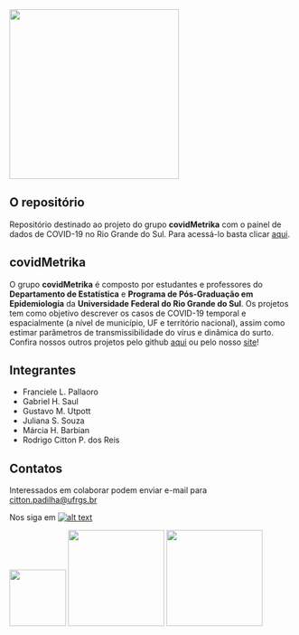 <!-- links to social media icons -->
<!-- no need to change these -->

<!-- icons with padding -->

[1.1]: http://i.imgur.com/tXSoThF.png (twitter icon with padding)

<!-- links to your social media accounts -->
<!-- update these accordingly -->

[1]: http://www.twitter.com/CMetrika

<img src="../flp/www/logoCM.png" width="300">

## O repositório

Repositório destinado ao projeto do grupo __covidMetrika__ com o painel de dados de COVID-19 no Rio Grande do Sul. Para acessá-lo basta clicar [aqui](https://mhbarbian.shinyapps.io/covid19_rs/).

## covidMetrika

O grupo __covidMetrika__ é composto por estudantes e professores do __Departamento de Estatística__ e __Programa de Pós-Graduação em Epidemiologia__ da __Universidade Federal do Rio Grande do Sul__. Os projetos tem como objetivo descrever os casos de COVID-19 temporal e espacialmente (a nível de município, UF e território nacional), assim como estimar parâmetros de transmissibilidade do vírus e dinâmica do surto. Confira nossos outros projetos pelo github [aqui](https://github.com/CovidMetrika) ou pelo nosso [site](https://www.ufrgs.br/covidmetrika/)!

## Integrantes

- Franciele L. Pallaoro
- Gabriel H. Saul
- Gustavo M. Utpott
- Juliana S. Souza 
- Márcia H. Barbian
- Rodrigo Citton P. dos Reis

## Contatos

Interessados em colaborar podem enviar e-mail para citton.padilha@ufrgs.br

Nos siga em [![alt text][1.1]][1]

<img src="https://github.com/CovidMetrika/dashboard_rs/blob/master/Ufrgs.png" width="100"> <img src="../flp/images/ppgepi.png" width="170"> <img src="../flp/images/ime.png" width="170">
